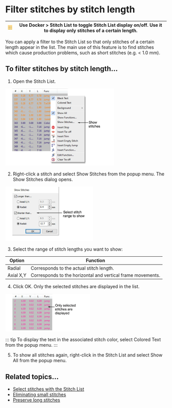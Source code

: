 # Filter stitches by stitch length

| ![StitchList00070.png](assets/StitchList00070.png) | Use Docker > Stitch List to toggle Stitch List display on/off. Use it to display only stitches of a certain length. |
| -------------------------------------------------- | ------------------------------------------------------------------------------------------------------------------- |

You can apply a filter to the Stitch List so that only stitches of a certain length appear in the list. The main use of this feature is to find stitches which cause production problems, such as short stitches (e.g. < 1.0 mm).

## To filter stitches by stitch length...

1. Open the Stitch List.

![functions00071.png](assets/functions00071.png)

2. Right-click a stitch and select Show Stitches from the popup menu. The Show Stitches dialog opens.

![ShowStitches.png](assets/ShowStitches.png)

3. Select the range of stitch lengths you want to show:

| Option    | Function                                                    |
| --------- | ----------------------------------------------------------- |
| Radial    | Corresponds to the actual stitch length.                    |
| Axial X,Y | Corresponds to the horizontal and vertical frame movements. |

4. Click OK. Only the selected stitches are displayed in the list.

![StitchList5.png](assets/StitchList5.png)

::: tip
To display the text in the associated stitch color, select Colored Text from the popup menu.
:::

5. To show all stitches again, right-click in the Stitch List and select Show All from the popup menu.

## Related topics...

- [Select stitches with the Stitch List](Select_stitches_with_the_Stitch_List)
- [Eliminating small stitches](../../Quality/quality/Eliminating_small_stitches)
- [Preserve long stitches](../../Quality/quality/Preserve_long_stitches)
